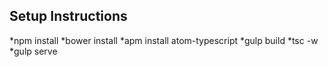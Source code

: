 ## Setup Instructions
 *npm install
 *bower install
 *apm install atom-typescript
 *gulp build
 *tsc -w
 *gulp serve
